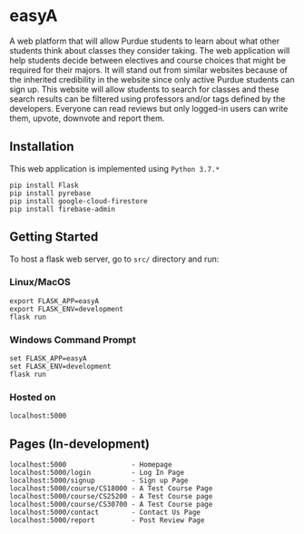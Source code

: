 # easyA

A web platform that will allow Purdue students to learn about what other
students think about classes they consider taking. The web application will help students decide
between electives and course choices that might be required for their majors. It will stand out
from similar websites because of the inherited credibility in the website since only active Purdue
students can sign up. This website will allow students to search for classes and these search
results can be filtered using professors and/or tags defined by the developers. Everyone can read
reviews but only logged-in users can write them, upvote, downvote and report them.

## Installation

This web application is implemented using `Python 3.7.*`
```
pip install Flask
pip install pyrebase
pip install google-cloud-firestore
pip install firebase-admin
```

## Getting Started

To host a flask web server, go to `src/` directory and run:
### Linux/MacOS
```
export FLASK_APP=easyA
export FLASK_ENV=development
flask run
```
### Windows Command Prompt
```
set FLASK_APP=easyA
set FLASK_ENV=development
flask run
```

### Hosted on
`localhost:5000`

## Pages (In-development)
```
localhost:5000                - Homepage
localhost:5000/login          - Log In Page
localhost:5000/signup         - Sign up Page
localhost:5000/course/CS18000 - A Test Course Page
localhost:5000/course/CS25200 - A Test Course page
localhost:5000/course/CS30700 - A Test Course page
localhost:5000/contact        - Contact Us Page
localhost:5000/report         - Post Review Page
```
